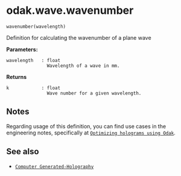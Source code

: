 # odak.wave.wavenumber

`wavenumber(wavelength)`

Definition for calculating the wavenumber of a plane wave
 
**Parameters:**

    wavelength   : float
                   Wavelength of a wave in mm.
                       
**Returns**

    k            : float
                   Wave number for a given wavelength.

## Notes

Regarding usage of this definition, you can find use cases in the engineering notes, specifically at [`Optimizing holograms using Odak`](../../../notes/hologram_optimization.md).

## See also

* [`Computer Generated-Holography`](../../../cgh.md)
